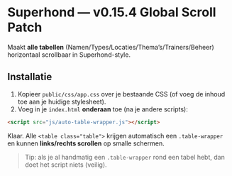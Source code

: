 # Superhond — v0.15.4 Global Scroll Patch

Maakt **alle tabellen** (Namen/Types/Locaties/Thema’s/Trainers/Beheer) horizontaal scrollbaar in Superhond-style.

## Installatie
1. Kopieer `public/css/app.css` over je bestaande CSS (of voeg de inhoud toe aan je huidige stylesheet).
2. Voeg in je `index.html` **onderaan** toe (na je andere scripts):

```html
<script src="js/auto-table-wrapper.js"></script>
```

Klaar. Alle `<table class="table">` krijgen automatisch een `.table-wrapper` en kunnen **links/rechts scrollen** op smalle schermen.

> Tip: als je al handmatig een `.table-wrapper` rond een tabel hebt, dan doet het script niets (veilig).
